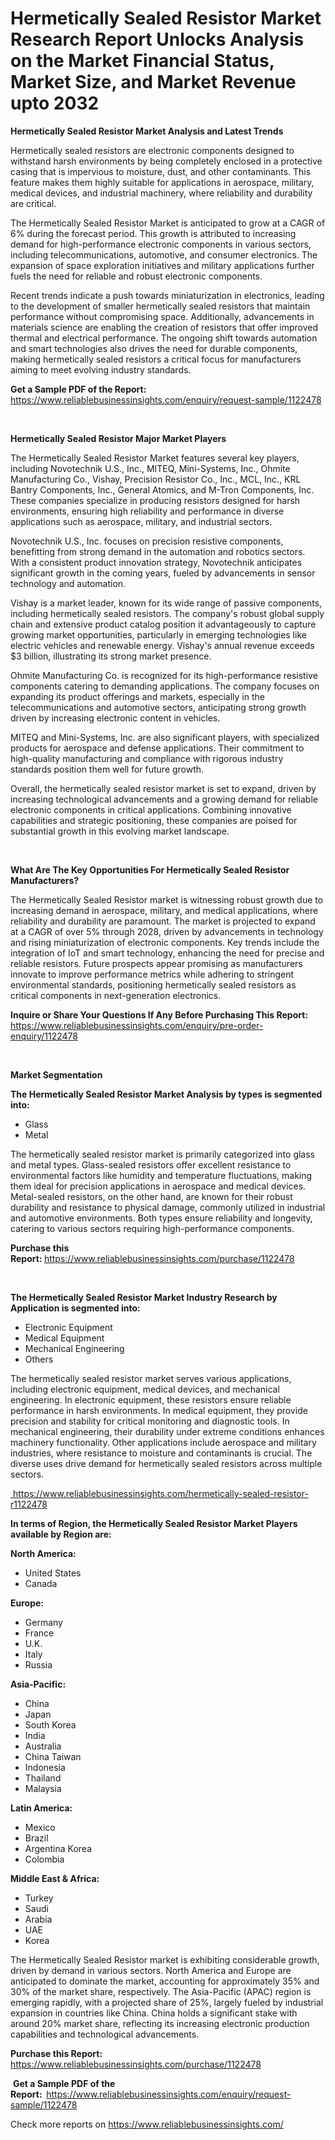 <p><h1>Hermetically Sealed Resistor Market Research Report Unlocks Analysis on the Market Financial Status, Market Size, and Market Revenue upto 2032</h1></p><p><strong>Hermetically Sealed Resistor Market Analysis and Latest Trends</strong></p>
<p><p>Hermetically sealed resistors are electronic components designed to withstand harsh environments by being completely enclosed in a protective casing that is impervious to moisture, dust, and other contaminants. This feature makes them highly suitable for applications in aerospace, military, medical devices, and industrial machinery, where reliability and durability are critical.</p><p>The Hermetically Sealed Resistor Market is anticipated to grow at a CAGR of 6% during the forecast period. This growth is attributed to increasing demand for high-performance electronic components in various sectors, including telecommunications, automotive, and consumer electronics. The expansion of space exploration initiatives and military applications further fuels the need for reliable and robust electronic components. </p><p>Recent trends indicate a push towards miniaturization in electronics, leading to the development of smaller hermetically sealed resistors that maintain performance without compromising space. Additionally, advancements in materials science are enabling the creation of resistors that offer improved thermal and electrical performance. The ongoing shift towards automation and smart technologies also drives the need for durable components, making hermetically sealed resistors a critical focus for manufacturers aiming to meet evolving industry standards.</p></p>
<p><strong>Get a Sample PDF of the Report:&nbsp;</strong> <a href="https://www.reliablebusinessinsights.com/enquiry/request-sample/1122478?utm_campaign=2222&utm_medium=2&utm_source=Github&utm_content=ia&utm_term=13022025&utm_id=hermetically-sealed-resistor">https://www.reliablebusinessinsights.com/enquiry/request-sample/1122478</a></p>
<p>&nbsp;</p>
<p><strong>Hermetically Sealed Resistor Major Market Players</strong></p>
<p><p>The Hermetically Sealed Resistor Market features several key players, including Novotechnik U.S., Inc., MITEQ, Mini-Systems, Inc., Ohmite Manufacturing Co., Vishay, Precision Resistor Co., Inc., MCL, Inc., KRL Bantry Components, Inc., General Atomics, and M-Tron Components, Inc. These companies specialize in producing resistors designed for harsh environments, ensuring high reliability and performance in diverse applications such as aerospace, military, and industrial sectors.</p><p>Novotechnik U.S., Inc. focuses on precision resistive components, benefitting from strong demand in the automation and robotics sectors. With a consistent product innovation strategy, Novotechnik anticipates significant growth in the coming years, fueled by advancements in sensor technology and automation.</p><p>Vishay is a market leader, known for its wide range of passive components, including hermetically sealed resistors. The company's robust global supply chain and extensive product catalog position it advantageously to capture growing market opportunities, particularly in emerging technologies like electric vehicles and renewable energy. Vishay's annual revenue exceeds $3 billion, illustrating its strong market presence.</p><p>Ohmite Manufacturing Co. is recognized for its high-performance resistive components catering to demanding applications. The company focuses on expanding its product offerings and markets, especially in the telecommunications and automotive sectors, anticipating strong growth driven by increasing electronic content in vehicles.</p><p>MITEQ and Mini-Systems, Inc. are also significant players, with specialized products for aerospace and defense applications. Their commitment to high-quality manufacturing and compliance with rigorous industry standards position them well for future growth.</p><p>Overall, the hermetically sealed resistor market is set to expand, driven by increasing technological advancements and a growing demand for reliable electronic components in critical applications. Combining innovative capabilities and strategic positioning, these companies are poised for substantial growth in this evolving market landscape.</p></p>
<p>&nbsp;</p>
<p><strong>What Are The Key Opportunities For Hermetically Sealed Resistor Manufacturers?</strong></p>
<p><p>The Hermetically Sealed Resistor market is witnessing robust growth due to increasing demand in aerospace, military, and medical applications, where reliability and durability are paramount. The market is projected to expand at a CAGR of over 5% through 2028, driven by advancements in technology and rising miniaturization of electronic components. Key trends include the integration of IoT and smart technology, enhancing the need for precise and reliable resistors. Future prospects appear promising as manufacturers innovate to improve performance metrics while adhering to stringent environmental standards, positioning hermetically sealed resistors as critical components in next-generation electronics.</p></p>
<p><strong>Inquire or Share Your Questions If Any Before Purchasing This Report:</strong> <a href="https://www.reliablebusinessinsights.com/enquiry/pre-order-enquiry/1122478?utm_campaign=2222&utm_medium=2&utm_source=Github&utm_content=ia&utm_term=13022025&utm_id=hermetically-sealed-resistor">https://www.reliablebusinessinsights.com/enquiry/pre-order-enquiry/1122478</a></p>
<p>&nbsp;</p>
<p><strong>Market Segmentation</strong></p>
<p><strong>The Hermetically Sealed Resistor Market Analysis by types is segmented into:</strong></p>
<p><ul><li>Glass</li><li>Metal</li></ul></p>
<p><p>The hermetically sealed resistor market is primarily categorized into glass and metal types. Glass-sealed resistors offer excellent resistance to environmental factors like humidity and temperature fluctuations, making them ideal for precision applications in aerospace and medical devices. Metal-sealed resistors, on the other hand, are known for their robust durability and resistance to physical damage, commonly utilized in industrial and automotive environments. Both types ensure reliability and longevity, catering to various sectors requiring high-performance components.</p></p>
<p><strong>Purchase this Report:&nbsp;</strong><a href="https://www.reliablebusinessinsights.com/purchase/1122478?utm_campaign=2222&utm_medium=2&utm_source=Github&utm_content=ia&utm_term=13022025&utm_id=hermetically-sealed-resistor">https://www.reliablebusinessinsights.com/purchase/1122478</a></p>
<p>&nbsp;</p>
<p><strong>The Hermetically Sealed Resistor Market Industry Research by Application is segmented into:</strong></p>
<p><ul><li>Electronic Equipment</li><li>Medical Equipment</li><li>Mechanical Engineering</li><li>Others</li></ul></p>
<p><p>The hermetically sealed resistor market serves various applications, including electronic equipment, medical devices, and mechanical engineering. In electronic equipment, these resistors ensure reliable performance in harsh environments. In medical equipment, they provide precision and stability for critical monitoring and diagnostic tools. In mechanical engineering, their durability under extreme conditions enhances machinery functionality. Other applications include aerospace and military industries, where resistance to moisture and contaminants is crucial. The diverse uses drive demand for hermetically sealed resistors across multiple sectors.</p></p>
<p><a href="https://www.reliablebusinessinsights.com/hermetically-sealed-resistor-r1122478?utm_campaign=2222&utm_medium=2&utm_source=Github&utm_content=ia&utm_term=13022025&utm_id=hermetically-sealed-resistor">&nbsp;https://www.reliablebusinessinsights.com/hermetically-sealed-resistor-r1122478</a></p>
<p><strong>In terms of Region, the Hermetically Sealed Resistor Market Players available by Region are:</strong></p>
<p>
    <p> <strong> North America: </strong>
        <ul>
            <li>United States</li>
            <li>Canada</li>
        </ul>
        </p> 
    <p> <strong> Europe: </strong>
        <ul>
            <li>Germany</li>
            <li>France</li>
            <li>U.K.</li>
            <li>Italy</li>
            <li>Russia</li>
        </ul>
        </p> 
    <p> <strong> Asia-Pacific: </strong>
        <ul>
            <li>China</li>
            <li>Japan</li>
            <li>South Korea</li>
            <li>India</li>
            <li>Australia</li>
            <li>China Taiwan</li>
            <li>Indonesia</li>
            <li>Thailand</li>
            <li>Malaysia</li>
        </ul>
        </p> 
    <p> <strong> Latin America: </strong>
        <ul>
            <li>Mexico</li>
            <li>Brazil</li>
            <li>Argentina Korea</li>
            <li>Colombia</li>
        </ul>
        </p> 
    <p> <strong> Middle East & Africa: </strong>
        <ul>
            <li>Turkey</li>
            <li>Saudi</li>
            <li>Arabia</li>
            <li>UAE</li>
            <li>Korea</li>
        </ul>
    </p>
    </p>
<p><p>The Hermetically Sealed Resistor market is exhibiting considerable growth, driven by demand in various sectors. North America and Europe are anticipated to dominate the market, accounting for approximately 35% and 30% of the market share, respectively. The Asia-Pacific (APAC) region is emerging rapidly, with a projected share of 25%, largely fueled by industrial expansion in countries like China. China holds a significant stake with around 20% market share, reflecting its increasing electronic production capabilities and technological advancements.</p></p>
<p><strong>Purchase this Report: </strong><a href="https://www.reliablebusinessinsights.com/purchase/1122478?utm_campaign=2222&utm_medium=2&utm_source=Github&utm_content=ia&utm_term=13022025&utm_id=hermetically-sealed-resistor">https://www.reliablebusinessinsights.com/purchase/1122478</a></p>
<p>&nbsp;<strong>Get a Sample PDF of the Report:&nbsp;&nbsp;</strong><a href="https://www.reliablebusinessinsights.com/enquiry/request-sample/1122478?utm_campaign=2222&utm_medium=2&utm_source=Github&utm_content=ia&utm_term=13022025&utm_id=hermetically-sealed-resistor">https://www.reliablebusinessinsights.com/enquiry/request-sample/1122478</a></p>
<p><strong></strong></p>
<p>Check more reports on <a href="https://www.reliablebusinessinsights.com/?utm_campaign=2222&utm_medium=2&utm_source=Github&utm_content=ia&utm_term=13022025&utm_id=hermetically-sealed-resistor">https://www.reliablebusinessinsights.com/</a></p>